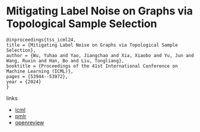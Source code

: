 # Mitigating Label Noise on Graphs via Topological Sample Selection

```
@inproceedings{tss_icml24,
title = {Mitigating Label Noise on Graphs via Topological Sample Selection},
author = {Wu, Yuhao and Yao, Jiangchao and Xia, Xiaobo and Yu, Jun and Wang, Ruxin and Han, Bo and Liu, Tongliang},
booktitle = {Proceedings of the 41st International Conference on Machine Learning (ICML)},
pages = {53944--53972},
year = {2024}
}
```

links
- [icml](https://icml.cc/Conferences/2024/Schedule?showEvent=34723)
- [pmlr](https://proceedings.mlr.press/v235/wu24ae.html)
- [openreview](https://openreview.net/forum?id=BRIcZiK5Fr)
